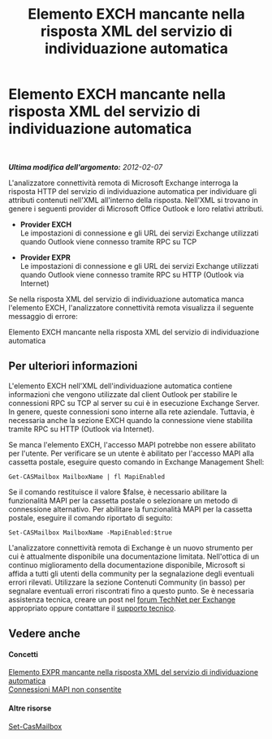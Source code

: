 ﻿---
title: Elemento EXCH mancante nella risposta XML del servizio di individuazione automatica
TOCTitle: Elemento EXCH mancante nella risposta XML del servizio di individuazione automatica
ms:assetid: 6fbe75af-f438-4b46-84e8-55d14a5ae69c
ms:mtpsurl: https://technet.microsoft.com/it-it/library/Hh849186(v=EXCHG.80)
ms:contentKeyID: 45478515
ms.date: 10/25/2013
mtps_version: v=EXCHG.80
_tocRel: dd439364(v=exchg.80)/toc.json
ms.translationtype: HT
---

# Elemento EXCH mancante nella risposta XML del servizio di individuazione automatica

 

_**Ultima modifica dell'argomento:** 2012-02-07_

L'analizzatore connettività remota di Microsoft Exchange interroga la risposta HTTP del servizio di individuazione automatica per individuare gli attributi contenuti nell'XML all'interno della risposta. Nell'XML si trovano in genere i seguenti provider di Microsoft Office Outlook e loro relativi attributi.

  -  **Provider EXCH**   
    Le impostazioni di connessione e gli URL dei servizi Exchange utilizzati quando Outlook viene connesso tramite RPC su TCP

<!-- end list -->

  -  **Provider EXPR**   
    Le impostazioni di connessione e gli URL dei servizi Exchange utilizzati quando Outlook viene connesso tramite RPC su HTTP (Outlook via Internet)

Se nella risposta XML del servizio di individuazione automatica manca l'elemento EXCH, l'analizzatore connettività remota visualizza il seguente messaggio di errore:

Elemento EXCH mancante nella risposta XML del servizio di individuazione automatica

## Per ulteriori informazioni

L'elemento EXCH nell'XML dell'individuazione automatica contiene informazioni che vengono utilizzate dal client Outlook per stabilire le connessioni RPC su TCP al server su cui è in esecuzione Exchange Server. In genere, queste connessioni sono interne alla rete aziendale. Tuttavia, è necessaria anche la sezione EXCH quando la connessione viene stabilita tramite RPC su HTTP (Outlook via Internet).

Se manca l'elemento EXCH, l'accesso MAPI potrebbe non essere abilitato per l'utente. Per verificare se un utente è abilitato per l'accesso MAPI alla cassetta postale, eseguire questo comando in Exchange Management Shell:

    Get-CASMailbox MailboxName | fl MapiEnabled

Se il comando restituisce il valore $false, è necessario abilitare la funzionalità MAPI per la cassetta postale o selezionare un metodo di connessione alternativo. Per abilitare la funzionalità MAPI per la cassetta postale, eseguire il comando riportato di seguito:

    Set-CASMailbox MailboxName -MapiEnabled:$true

L'analizzatore connettività remota di Exchange è un nuovo strumento per cui è attualmente disponibile una documentazione limitata. Nell'ottica di un continuo miglioramento della documentazione disponibile, Microsoft si affida a tutti gli utenti della community per la segnalazione degli eventuali errori rilevati. Utilizzare la sezione Contenuti Community (in basso) per segnalare eventuali errori riscontrati fino a questo punto. Se è necessaria assistenza tecnica, creare un post nel [forum TechNet per Exchange](http://go.microsoft.com/fwlink/?linkid=73420) appropriato oppure contattare il [supporto tecnico](http://go.microsoft.com/fwlink/?linkid=8158).

## Vedere anche

#### Concetti

[Elemento EXPR mancante nella risposta XML del servizio di individuazione automatica](dd439390\(v=exchg.80\).md)  
[Connessioni MAPI non consentite](dd439370\(v=exchg.80\).md)  

#### Altre risorse

[Set-CasMailbox](http://technet.microsoft.com/it-it/library/bb125264.aspx)

